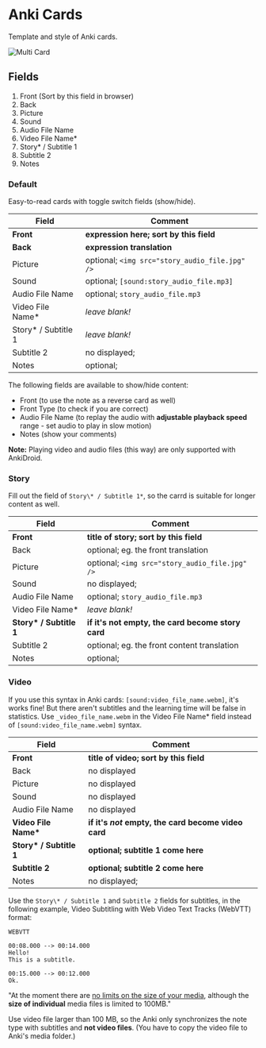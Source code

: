 # Anki Cards

Template and style of Anki cards.

![Multi Card](https://raw.githubusercontent.com/Ber-Fer/AnkiCard/master/screenshot.gif)

## Fields

1.  Front (Sort by this field in browser)
2.  Back
3.  Picture
4.  Sound
5.  Audio File Name
6.  Video File Name\*
7.  Story\* / Subtitle 1
8.  Subtitle 2
9.  Notes

### Default

Easy-to-read cards with toggle switch fields (show/hide).

| Field                | Comment                                        |
| -------------------- | ---------------------------------------------- |
| **Front**            | **expression here; sort by this field**        |
| **Back**             | **expression translation**                     |
| Picture              | optional; `<img src="story_audio_file.jpg" />` |
| Sound                | optional; `[sound:story_audio_file.mp3]`       |
| Audio File Name      | optional; `story_audio_file.mp3`               |
| Video File Name\*    | _leave blank!_                                 |
| Story\* / Subtitle 1 | _leave blank!_                                 |
| Subtitle 2           | no displayed;                                  |
| Notes                | optional;                                      |

The following fields are available to show/hide content:

-   Front (to use the note as a reverse card as well)
-   Front Type  (to check if you are correct)
-   Audio File Name (to replay the audio with **adjustable playback speed** range - set audio to play in slow motion)
-   Notes (show your comments)

**Note:** Playing video and audio files (this way) are only supported with AnkiDroid.

### Story

Fill out the field of `Story\* / Subtitle 1*`, so the carrd is suitable for longer content as well.

| Field                    | Comment                                           |
| ------------------------ | ------------------------------------------------- |
| **Front**                | **title of story; sort by this field**            |
| Back                     | optional; eg. the front translation               |
| Picture                  | optional; `<img src="story_audio_file.jpg" />`    |
| Sound                    | no displayed;                                     |
| Audio File Name          | optional; `story_audio_file.mp3`                  |
| Video File Name\*        | _leave blank!_                                    |
| **Story\* / Subtitle 1** | **if it's not empty, the card become story card** |
| Subtitle 2               | optional; eg. the front content translation       |
| Notes                    | optional;                                         |

### Video

If you use this syntax in Anki cards: `[sound:video_file_name.webm]`, it's works fine! But there aren't subtitles and the learning time will be false in statistics. Use `_video_file_name.webm` in the Video File Name\* field instead of `[sound:video_file_name.webm]` syntax.

| Field                      | Comment                                             |
| -------------------------- | --------------------------------------------------- |
| **Front**                  | **title of video; sort by this field**              |
| Back                       | no displayed                                        |
| Picture                    | no displayed                                        |
| Sound                      | no displayed                                        |
| Audio File Name            | no displayed                                        |
| **Video File Name\***      | **if it's _not_ empty, the card become video card** |
| **Story\* / Subtitle 1**   | **optional; subtitle 1 come here**                  |
| **Subtitle 2**             | **optional; subtitle 2 come here**                  |
| Notes                      | no displayed;                                       |

Use the `Story\* / Subtitle 1` and `Subtitle 2` fields for subtitles, in the following example, Video Subtitling with Web Video Text Tracks (WebVTT) format:

    WEBVTT

    00:08.000 --> 00:14.000
    Hello!
    This is a subtitle.

    00:15.000 --> 00:12.000
    Ok.

"At the moment there are [no limits on the size of your media](https://anki.tenderapp.com/kb/anki-ecosystem/are-there-limits-on-file-sizes-on-ankiweb), although the **size of individual** media files is limited to 100MB."

Use video file larger than 100 MB, so the Anki only synchronizes the note type with subtitles and **not video files**. (You have to copy the video file to Anki's media folder.)
